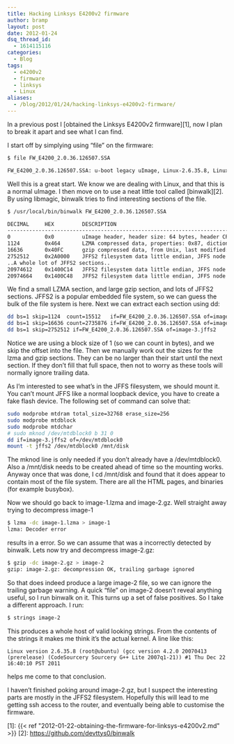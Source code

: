 ```yaml
---
title: Hacking Linksys E4200v2 firmware
author: bramp
layout: post
date: 2012-01-24
dsq_thread_id:
  - 1614115116
categories:
  - Blog
tags:
  - e4200v2
  - firmware
  - linksys
  - Linux
aliases:
  - /blog/2012/01/24/hacking-linksys-e4200v2-firmware/
---
```

In a previous post I [obtained the Linksys E4200v2 firmware][1], now I plan to break it apart and see what I can find.

I start off by simplying using &#8220;file&#8221; on the firmware:

```bash
$ file FW_E4200_2.0.36.126507.SSA 

FW_E4200_2.0.36.126507.SSA: u-boot legacy uImage, Linux-2.6.35.8, Linux/ARM, OS Kernel Image (Not compressed), 2677476 bytes, Thu Dec 22 19:40:21 2011, Load Address: 0x00008000, Entry Point: 0x00008000, Header CRC: 0x6ADD9801, Data CRC: 0xB010442D
```

Well this is a great start. We know we are dealing with Linux, and that this is a normal uImage. I then move on to use a neat little tool called [binwalk][2]. By using libmagic, binwalk tries to find interesting sections of the file.

```bash
$ /usr/local/bin/binwalk FW_E4200_2.0.36.126507.SSA 

DECIMAL   	HEX       	DESCRIPTION
-------------------------------------------------------------------------------------------------------
0         	0x0       	uImage header, header size: 64 bytes, header CRC: 0x6ADD9801, created: Thu Dec 22 19:40:21 2011, image size: 2677476 bytes, Data Address: 0x8000, Entry Point: 0x8000, data CRC: 0xB010442D, OS: Linux, CPU: ARM, image type: OS Kernel Image, compression type: none, image name: Linux-2.6.35.8
1124      	0x464     	LZMA compressed data, properties: 0x87, dictionary size: 250216448 bytes, uncompressed size: 14786800 bytes
16636     	0x40FC    	gzip compressed data, from Unix, last modified: Thu Dec 22 19:40:18 2011, max compression
2752512   	0x2A0000  	JFFS2 filesystem data little endian, JFFS node length: 49
..A whole lot of JFFS2 sections..
20974612  	0x1400C14 	JFFS2 filesystem data little endian, JFFS node length: 51
20974664  	0x1400C48 	JFFS2 filesystem data little endian, JFFS node length: 193
```

We find a small LZMA section, and large gzip section, and lots of JFFS2 sections. JFFS2 is a popular embedded file system, so we can guess the bulk of the file system is here. Next we can extract each section using dd:

```bash
dd bs=1 skip=1124  count=15512   if=FW_E4200_2.0.36.126507.SSA of=image-1.lzma
dd bs=1 skip=16636 count=2735876 if=FW_E4200_2.0.36.126507.SSA of=image-2.gz
dd bs=1 skip=2752512 if=FW_E4200_2.0.36.126507.SSA of=image-3.jffs2
```

Notice we are using a block size of 1 (so we can count in bytes), and we skip the offset into the file. Then we manually work out the sizes for the lzma and gzip sections. They can be no larger than their start until the next section. If they don&#8217;t fill that full space, then not to worry as these tools will normally ignore trailing data.

As I&#8217;m interested to see what&#8217;s in the JFFS filesystem, we should mount it. You can&#8217;t mount JFFS like a normal loopback device, you have to create a fake flash device. The following set of command can solve that:

```bash
sudo modprobe mtdram total_size=32768 erase_size=256
sudo modprobe mtdblock
sudo modprobe mtdchar
# sudo mknod /dev/mtdblock0 b 31 0
dd if=image-3.jffs2 of=/dev/mtdblock0
mount -t jffs2 /dev/mtdblock0 /mnt/disk
```

The mknod line is only needed if you don&#8217;t already have a /dev/mtdblock0. Also a /mnt/disk needs to be created ahead of time so the mounting works. Anyway once that was done, I cd /mnt/disk and found that it does appear to contain most of the file system. There are all the HTML pages, and binaries (for example busybox).

Now we should go back to image-1.lzma and image-2.gz. Well straight away trying to decompress image-1

```bash
$ lzma -dc image-1.lzma > image-1
lzma: Decoder error
```

results in a error. So we can assume that was a incorrectly detected by binwalk. Lets now try and decompress image-2.gz:

```bash
$ gzip -dc image-2.gz > image-2
gzip: image-2.gz: decompression OK, trailing garbage ignored
```

So that does indeed produce a large image-2 file, so we can ignore the trailing garbage warning. A quick &#8220;file&#8221; on image-2 doesn&#8217;t reveal anything useful, so I run binwalk on it. This turns up a set of false positives. So I take a different approach. I run:

```bash
$ strings image-2
```

This produces a whole host of valid looking strings. From the contents of the strings it makes me think it&#8217;s the actual kernel. A line like this:

```text
Linux version 2.6.35.8 (root@ubuntu) (gcc version 4.2.0 20070413 (prerelease) (CodeSourcery Sourcery G++ Lite 2007q1-21)) #1 Thu Dec 22 16:40:10 PST 2011
```

helps me come to that conclusion.

I haven&#8217;t finished poking around image-2.gz, but I suspect the interesting parts are mostly in the JFFS2 filesystem. Hopefully this will lead to me getting ssh access to the router, and eventually being able to customise the firmware.

 [1]: {{< ref "2012-01-22-obtaining-the-firmware-for-linksys-e4200v2.md" >}}
 [2]: https://github.com/devttys0/binwalk
 
